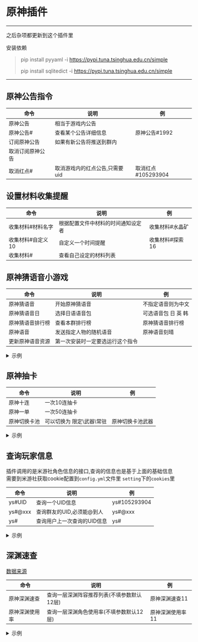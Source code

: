 # 原神插件

---
之后杂项都更新到这个插件里 </br>

安装依赖
> pip install pyyaml -i https://pypi.tuna.tsinghua.edu.cn/simple
>
> pip install sqlitedict -i https://pypi.tuna.tsinghua.edu.cn/simple


---

## 原神公告指令

命令  | 说明 | 例
------------- | ------------- | -------------
原神公告  | 相当于游戏内公告 |
原神公告#  | 查看某个公告详细信息 | 原神公告#1992
订阅原神公告 | 如果有新公告将推送到群内 |
取消订阅原神公告 | |
取消红点# | 取消游戏内的红点公告,只需要uid | 取消红点#105293904

## 设置材料收集提醒

命令  | 说明 | 例
------------- | ------------- | -------------
收集材料#材料名字  | 根据配置文件中材料的时间通知设定者 | 收集材料#水晶矿
收集材料#自定义10 | 自定义一个时间提醒 | 收集材料#探索16
收集材料# | 查看自己设定的材料列表 |

## 原神猜语音小游戏

命令  | 说明 | 例
------------- | ------------- | -------------
原神猜语音  | 开始原神猜语音 | 不指定语音则为中文
原神猜语音日 | 选择日语语音包 | 可选语音包 日 英 韩
原神猜语音排行榜 | 查看本群排行榜 | 原神猜语音排行榜
原神语音| 发送指定人物的随机语音 | 原神语音刻晴
更新原神语音资源 | 第一次安装时一定要选运行这个指令 |

<details>
<summary>示例</summary>

![image](./doc/guess_voice.jpeg)

![image](./doc/guess_voice_rank.jpeg)

</details>

## 原神抽卡

命令  | 说明 | 例
------------- | ------------- | -------------
原神十连  | 一次10连抽卡 |
原神一单  | 一次50连抽卡 |
原神切换卡池 | 可以切换为 限定\武器\常驻 | 原神切换卡池武器

<details>
<summary>示例</summary>

部分素材来自于 [Adachi-BOT](https://github.com/SilveryStar/Adachi-BOT)

![image](./doc/gacha.jpeg)

</details>

## 查询玩家信息

插件调用的是米游社角色信息的接口,查询的信息也是基于上面的基础信息<br>
需要到米游社获取cookie配置到`config.yml`文件里 `setting`下的`cookies`里

命令  | 说明 | 例
------------- | ------------- | -------------
ys#UID  | 查询一个UID信息 | ys#105293904
ys#@xxx | 查询群友的UID,必须能@到人 | ys#@xxx
ys#  | 查询用户上一次查询的UID信息 | ys#

<details>
<summary>示例</summary>

界面作者 [明见佬](https://github.com/A-kirami)

![image](./doc/player_info.jpeg)

</details>

## 深渊速查

[数据来源](https://spiral-abyss.appsample.com)

命令  | 说明 | 例
------------- | ------------- | -------------
原神深渊速查  | 查询一层深渊阵容推荐列表(不填参数默认12层) | 原神深渊速查11
原神深渊使用率 | 查询一层深渊角色使用率(不填参数默认12层) | 原神深渊使用率11

<details>
<summary>示例</summary>

![image](./doc/abyss_use_teams.jpeg)

![image](./doc/abyss_use_probability.jpeg)

</details>